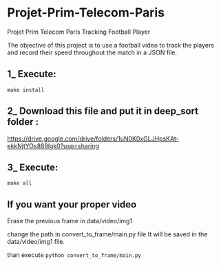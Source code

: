 # Projet-Prim-Telecom-Paris
Projet Prim Telecom Paris Tracking Football Player

The objective of this project is to use a football video to track the players and record their speed throughout the match in a JSON file.

## 1_ Execute:

`make install`

## 2_ Download this file  and put it in deep_sort folder :

https://drive.google.com/drive/folders/1uN0K0xGLJHpsKAt-ekkNjtYOs889lgk0?usp=sharing

## 3_ Execute:

`make all`


## If you want your proper video

Erase the previous frame in data/video/img1

change the path in convert_to_frame/main.py file
It will be saved in the data/video/img1 file.

than execute
`python convert_to_frame/main.py`
